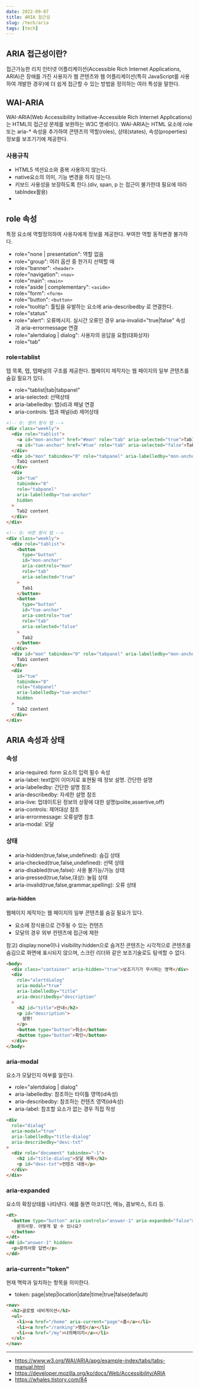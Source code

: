 ```yaml
---
date: 2022-09-07
title: ARIA 접근성
slug: /tech/aria
tags: [tech]
---
```


## ARIA 접근성이란?

접근가능한 리치 인터넷 어플리케이션(Accessible Rich Internet Applications, ARIA)은 장애를 가진 사용자가 웹 콘텐츠와 웹 어플리케이션(특히 JavaScript를 사용하여 개발한 경우)에 더 쉽게 접근할 수 있는 방법을 정의하는 여러 특성을 말한다.

## WAI-ARIA

WAI-ARIA(Web Accessibility Initiative-Accessible Rich Internet Applications)는 HTML의 접근성 문제를 보완하는 W3C 명세이다. WAI-ARIA는 HTML 요소에 role 또는 aria-\* 속성을 추가하여 콘텐츠의 역할(roles), 상태(states), 속성(properties) 정보를 보조기기에 제공한다.

### 사용규칙

- HTML5 섹션요소와 중복 사용하지 않는다.
- native요소의 의미, 기능 변경을 하지 않는다.
- 키보드 사용성을 보장하도록 한다.(div, span, p 는 접근이 불가한데 필요에 따라 tabIndex활용)
-

## role 속성

특정 요소에 역할정의하여 사용자에게 정보를 제공한다. 부여한 역할 동적변경 불가하다.

- role="none | presentation": 역할 없음
- role="group": 여러 옵션 중 한가지 선택할 때
- role="banner": `<header>`
- role="navigation": `<nav>`
- role="main": `<main>`
- role="aside | complementary": `<aside>`
- role="form": `<form>`
- role="button": `<button>`
- role="tooltip": 툴팁을 유발하는 요소에 aria-describedby 로 연결한다.
- role="status"
- role="alert": 오류메시지. 실시간 오류인 경우 aria-invalid="true|false" 속성과 aria-errormessage 연결
- role="alertdialog | dialog": 사용자의 응답을 요함(대화상자)
- role="tab"

### role=tablist

탭 목록, 탭, 탭패널의 구조를 제공한다.
웹페이지 제작자는 웹 페이지의 일부 콘텐츠를 숨길 필요가 있다.

- role="tablist|tab|tabpanel"
- aria-selected: 선택상태
- aria-labelledby: 탭(id)과 패널 연결
- aria-controls: 탭과 패널(id) 제어상태

```html
<!-- O: 앵커 형식 탭 -->
<div class="weekly">
  <div role="tablist">
    <a id="mon-anchor" href="#mon" role="tab" aria-selected="true">Tab1</a>
    <a id="tue-anchor" href="#tue" role="tab" aria-selected="false">Tab2</a>
  </div>
  <div id="mon" tabindex="0" role="tabpanel" aria-labelledby="mon-anchor">
    Tab1 content
  </div>
  <div
    id="tue"
    tabindex="0"
    role="tabpanel"
    aria-labelledby="tue-anchor"
    hidden
  >
    Tab2 content
  </div>
</div>

<!-- O: 버튼 형식 탭 -->
<div class="weekly">
  <div role="tablist">
    <button
      type="button"
      id="mon-anchor"
      aria-controls="mon"
      role="tab"
      aria-selected="true"
    >
      Tab1
    </button>
    <button
      type="button"
      id="tue-anchor"
      aria-controls="tue"
      role="tab"
      aria-selected="false"
    >
      Tab2
    </button>
  </div>
  <div id="mon" tabindex="0" role="tabpanel" aria-labelledby="mon-anchor">
    Tab1 content
  </div>
  <div
    id="tue"
    tabindex="0"
    role="tabpanel"
    aria-labelledby="tue-anchor"
    hidden
  >
    Tab2 content
  </div>
</div>
```

## ARIA 속성과 상태

### 속성

- aria-required: form 요소의 입력 필수 속성
- aria-label: text없이 이미지로 표현될 때 정보 설명. 간단한 설명
- aria-labelledby: 간단한 설명 참조
- aria-describedby: 자세한 설명 참조
- aria-live: 업데이트된 정보의 상황에 대한 설명(polite,assertive,off)
- aria-controls: 제어대상 참조
- aria-errormessage: 오류설명 참조
- aria-modal: 모달

### 상태

- aria-hidden(true,false,undefined): 숨김 상태
- aria-checked(true,false,undefined): 선택 상태
- aria-disabled(true,false): 사용 불가능/가능 상태
- aria-pressed(true,false,대상): 눌림 상태
- aria-invalid(true,false,grammar,spelling): 오류 상태

#### aria-hidden

웹페이지 제작자는 웹 페이지의 일부 콘텐츠를 숨길 필요가 있다.

- 요소에 장식용으로 간주될 수 있는 컨텐츠
- 모달의 경우 외부 컨텐츠에 접근에 제한

참고) display:none이나 visibility:hidden으로 숨겨진 콘텐츠는 시각적으로 콘텐츠를 숨김으로 화면에 표시되지 않으며, 스크린 리더와 같은 보조기술로도 탐색할 수 없다.

```html
<body>
  <div class="container" aria-hidden="true">보조기기가 무시하는 영역</div>
  <div
    role="alertdialog"
    aria-modal="true"
    aria-labelledby="title"
    aria-describedby="description"
  >
    <h2 id="title">안내</h2>
    <p id="description">
      설명!
    </p>
    <button type="button">취소</button>
    <button type="button">확인</button>
  </div>
</body>
```

### aria-modal

요소가 모달인지 여부를 알린다.

- role="alertdialog | dialog"
- aria-labelledby: 참조하는 타이틀 영역(id속성)
- aria-describedby: 참조하는 컨텐츠 영역(id속성)
- aria-label: 참조할 요소가 없는 경우 직접 작성

```html
<div
  role="dialog"
  aria-modal="true"
  aria-labelledby="title-dialog"
  aria-describedby="desc-txt"
>
  <div role="document" tabindex="-1">
    <h2 id="title-dialog">모달 제목</h2>
    <p id="desc-txt">컨텐츠 내용</p>
  </div>
</div>
```

### aria-expanded

요소의 확장상태를 나타낸다. 예를 들면 아코디언, 메뉴, 콤보박스, 트리 등.

```html
<dt>
  <button type="button" aria-controls="answer-1" aria-expanded="false">
    문의사항. 어떻게 할 수 있나요?
  </button>
</dt>
<dd id="answer-1" hidden>
  <p>문의사항 답변</p>
</dd>
```

### aria-current="token"

현재 맥락과 일치하는 항목을 의미한다.

- token: page|step|location|date|time|true|false(default)

```html
<nav>
  <h2>글로벌 네비게이션</h2>
  <ul>
    <li><a href="/home" aria-current="page">홈</a></li>
    <li><a href="/ranking">랭킹</a></li>
    <li><a href="/my">나의페이지</a></li>
  </ul>
</nav>
```

---

- https://www.w3.org/WAI/ARIA/apg/example-index/tabs/tabs-manual.html
- https://developer.mozilla.org/ko/docs/Web/Accessibility/ARIA
- https://whales.tistory.com/84

